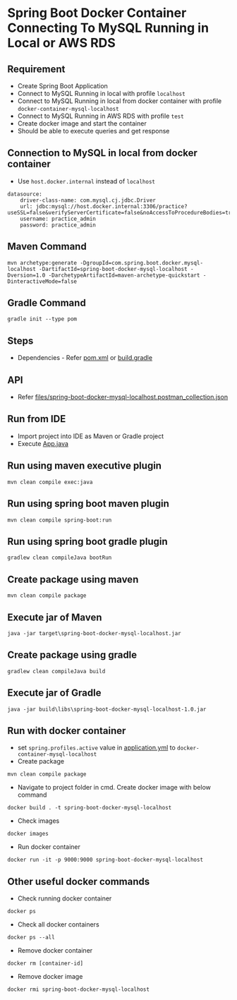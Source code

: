 # Spring Boot Docker Container Connecting To MySQL Running in Local or AWS RDS

## Requirement
* Create Spring Boot Application
* Connect to MySQL Running in local with profile `localhost`
* Connect to MySQL Running in local from docker container with profile `docker-container-mysql-localhost`
* Connect to MySQL Running in AWS RDS with profile `test`
* Create docker image and start the container
* Should be able to execute queries and get response

## Connection to MySQL in local from docker container
* Use `host.docker.internal` instead of `localhost`
```
datasource:
    driver-class-name: com.mysql.cj.jdbc.Driver
    url: jdbc:mysql://host.docker.internal:3306/practice?useSSL=false&verifyServerCertificate=false&noAccessToProcedureBodies=true
    username: practice_admin
    password: practice_admin
```

## Maven Command
```
mvn archetype:generate -DgroupId=com.spring.boot.docker.mysql-localhost -DartifactId=spring-boot-docker-mysql-localhost -Dversion=1.0 -DarchetypeArtifactId=maven-archetype-quickstart -DinteractiveMode=false 
```

## Gradle Command
```
gradle init --type pom
```

## Steps
* Dependencies - Refer [pom.xml](pom.xml) or [build.gradle](build.gradle)

## API
* Refer [files/spring-boot-docker-mysql-localhost.postman_collection.json](files/spring-boot-docker-mysql-localhost.postman_collection.json)

## Run from IDE
* Import project into IDE as Maven or Gradle project
* Execute [App.java](src/main/java/com/app/App.java)

## Run using maven executive plugin
```
mvn clean compile exec:java
```

## Run using spring boot maven plugin
```
mvn clean compile spring-boot:run
```

## Run using spring boot gradle plugin
```
gradlew clean compileJava bootRun
```

## Create package using maven
```
mvn clean compile package
```

## Execute jar of Maven
```
java -jar target\spring-boot-docker-mysql-localhost.jar
```

## Create package using gradle
```
gradlew clean compileJava build
```

## Execute jar of Gradle
```
java -jar build\libs\spring-boot-docker-mysql-localhost-1.0.jar
```

## Run with docker container
* set `spring.profiles.active` value in [application.yml](src/main/resources/application.yml) to `docker-container-mysql-localhost`
* Create package
```
mvn clean compile package
```
* Navigate to project folder in cmd. Create docker image with below command
```
docker build . -t spring-boot-docker-mysql-localhost
```
* Check images
```
docker images
```
* Run docker container
```
docker run -it -p 9000:9000 spring-boot-docker-mysql-localhost 
```

## Other useful docker commands
* Check running docker container
```
docker ps
```
* Check all docker containers
```
docker ps --all
```
* Remove docker container
```
docker rm [container-id]
```
* Remove docker image
```
docker rmi spring-boot-docker-mysql-localhost
```